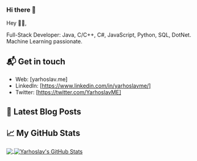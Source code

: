 ### Hi there 👋

<!--
**yarhoslavme/yarhoslavme** is a ✨ _special_ ✨ repository because its `README.md` (this file) appears on your GitHub profile.

Here are some ideas to get you started:

- 🔭 I’m currently working on ...
- 🌱 I’m currently learning ...
- 👯 I’m looking to collaborate on ...
- 🤔 I’m looking for help with ...
- 💬 Ask me about ...
- 📫 How to reach me: ...
- 😄 Pronouns: ...
- ⚡ Fun fact: ...
-->

Hey 👋🏻,

Full-Stack Developer: Java, C/C++, C#, JavaScript, Python, SQL, DotNet. Machine Learning passionate.

## 📬 Get in touch

- Web: [yarhoslav.me]
- LinkedIn: [https://www.linkedin.com/in/yarhoslavme/]
- Twitter: [https://twitter.com/YarhoslavME]

## 📕 Latest Blog Posts

<!-- BLOG-POST-LIST:START -->

<!-- BLOG-POST-LIST:END -->

## &#x1f4c8; My GitHub Stats

<a href="https://github.com/yarhoslavme/yarhoslavme">
  <img align="center" src="https://github-readme-stats.vercel.app/api/top-langs/?username=yarhoslavme&hide=java,html&title_color=ffffff&text_color=c9cacc&icon_color=2bbc8a&bg_color=1d1f21" />
</a>

<a href="https://github.com/yarhoslavme/yarhoslavme">
  <img align="center" src="https://github-readme-stats.vercel.app/api?username=yarhoslavme&show_icons=true&line_height=27&count_private=true&title_color=ffffff&text_color=c9cacc&icon_color=2bbc8a&bg_color=1d1f21" alt="Yarhoslav's GitHub Stats" />
</a>
